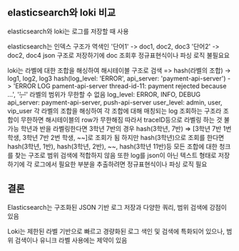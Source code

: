 ## elasticsearch와 loki 비교
elasticsearch와 loki는 로그를 저장할 때 사용

elasticsearch는 인덱스 구조가 역색인
'단어1' -> doc1, doc2, doc3
'단어2' -> doc2, doc4
json 구조로 저장하기에 doc 조회후 정규표현식이나 파싱 로직 불필요요

loki는 라벨에 대한 조합을 해싱하여 해시테이블 구조로 검색 => hash(라벨의 조합) -> log1, log2, log3
hash(log_level: 'ERROR', api_server: 'payment-api-server') - > 'ERROR LOG pament-api-server thread-id-11: payment rejected because ...', '~~', '~~'
라벨의 범위가 무한할 수 없음
log_level: ERROR, INFO, DEBUG
api_server: payment-api-server, push-api-server
user_level: admin, user, vip_user
각 라벨의 조합을 해싱하여 각 조합에 대해 매칭되는 log 조회하는 구조라 조합이 무한하면 해시테이블의 row가 무한해짐 따라서 traceID등으로 라벨링 하는 것 불가능
학년과 반을 라벨링한다면 3학년 7반의 경우 hash(3학년, 7반) => [3학년 7반 1번 학생, 3학년 7반 2번 학생, ~~]로 조회가 됨
하지만 hash(3학년)으로 조회를 한다면 hash(3학년, 1반), hash(3학년, 2반), ~~, hash(3학년 11반)등 모든 조합에 대한 청크를 찾는 구조로 범위 검색에 적합하지 않음
또한 log를 json이 아닌 텍스트 형태로 저장하기에 각 로그에서 필요한 부분을 추출하려면 정규표현식이나 파싱 로직 필요


## 결론
Elasticsearch는 구조화된 JSON 기반 로그 저장과 다양한 쿼리, 범위 검색에 강점이 있음

Loki는 제한된 라벨 기반으로 빠르고 경량화된 로그 색인 및 검색에 특화되어 있으나, 범위 검색이나 유니크 라벨 사용에는 제약이 있음